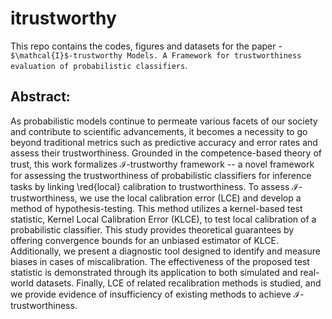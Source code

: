 # itrustworthy
This repo contains the codes, figures and datasets for the paper - `$\mathcal{I}$-trustworthy Models. A Framework for trustworthiness evaluation of probabilistic classifiers`.

## Abstract:
As probabilistic models continue to permeate various facets of our society and contribute to scientific advancements, it becomes a necessity to go beyond traditional metrics such as predictive accuracy and error rates and assess their trustworthiness. Grounded in the competence-based theory of trust, this work formalizes $\mathcal{I}$-trustworthy framework -- a novel framework for assessing the trustworthiness of probabilistic classifiers for inference tasks by linking \red{local} calibration to trustworthiness. To assess $\mathcal{I}$-trustworthiness, we use the local calibration error (LCE) and develop a method of hypothesis-testing. This method utilizes a kernel-based test statistic, Kernel Local Calibration Error (KLCE), to test local calibration of a probabilistic classifier. This study provides theoretical guarantees by offering convergence bounds for an unbiased estimator of KLCE. Additionally, we present a diagnostic tool designed to identify and measure biases in cases of miscalibration. The effectiveness of the proposed test statistic is demonstrated through its application to both simulated and real-world datasets. Finally, LCE of related recalibration methods is studied, and we provide evidence of insufficiency of existing methods to achieve $\mathcal{I}$-trustworthiness.

